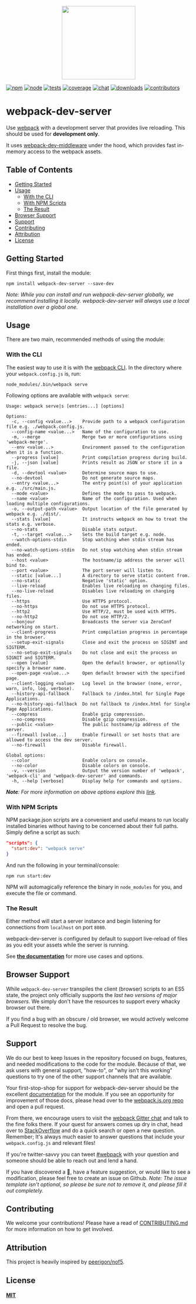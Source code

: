 <div align="center">
  <a href="https://github.com/webpack/webpack">
    <img width="200" height="200" src="https://webpack.js.org/assets/icon-square-big.svg">
  </a>
</div>

[![npm][npm]][npm-url]
[![node][node]][node-url]
[![tests][tests]][tests-url]
[![coverage][cover]][cover-url]
[![chat][chat]][chat-url]
[![downloads][downloads]][npm-url]
[![contributors][contributors]][contributors-url]

# webpack-dev-server

Use [webpack](https://webpack.js.org) with a development server that provides
live reloading. This should be used for **development only**.

It uses [webpack-dev-middleware][middleware-url] under the hood, which provides
fast in-memory access to the webpack assets.

## Table of Contents

- [Getting Started](#getting-started)
- [Usage](#usage)
  - [With the CLI](#with-the-cli)
  - [With NPM Scripts](#with-npm-scripts)
  - [The Result](#the-result)
- [Browser Support](#browser-support)
- [Support](#support)
- [Contributing](#contributing)
- [Attribution](#attribution)
- [License](#license)

## Getting Started

First things first, install the module:

```console
npm install webpack-dev-server --save-dev
```

_Note: While you can install and run webpack-dev-server globally, we recommend
installing it locally. webpack-dev-server will always use a local installation
over a global one._

## Usage

There are two main, recommended methods of using the module:

### With the CLI

The easiest way to use it is with the [webpack CLI](https://webpack.js.org/api/cli/). In the directory where your
`webpack.config.js` is, run:

```console
node_modules/.bin/webpack serve
```

Following options are available with `webpack serve`:

```
Usage: webpack serve|s [entries...] [options]

Options:
  -c, --config <value...>    Provide path to a webpack configuration file e.g. ./webpack.config.js.
  --config-name <value...>   Name of the configuration to use.
  -m, --merge                Merge two or more configurations using 'webpack-merge'.
  --env <value...>           Environment passed to the configuration when it is a function.
  --progress [value]         Print compilation progress during build.
  -j, --json [value]         Prints result as JSON or store it in a file.
  -d, --devtool <value>      Determine source maps to use.
  --no-devtool               Do not generate source maps.
  --entry <value...>         The entry point(s) of your application e.g. ./src/main.js.
  --mode <value>             Defines the mode to pass to webpack.
  --name <value>             Name of the configuration. Used when loading multiple configurations.
  -o, --output-path <value>  Output location of the file generated by webpack e.g. ./dist/.
  --stats [value]            It instructs webpack on how to treat the stats e.g. verbose.
  --no-stats                 Disable stats output.
  -t, --target <value...>    Sets the build target e.g. node.
  --watch-options-stdin      Stop watching when stdin stream has ended.
  --no-watch-options-stdin   Do not stop watching when stdin stream has ended.
  --host <value>             The hostname/ip address the server will bind to.
  --port <value>             The port server will listen to.
  --static [value...]        A directory to serve static content from.
  --no-static                Negative 'static' option.
  --live-reload              Enables live reloading on changing files.
  --no-live-reload           Disables live reloading on changing files.
  --https                    Use HTTPS protocol.
  --no-https                 Do not use HTTPS protocol.
  --http2                    Use HTTP/2, must be used with HTTPS.
  --no-http2                 Do not use HTTP/2.
  --bonjour                  Broadcasts the server via ZeroConf networking on start.
  --client-progress          Print compilation progress in percentage in the browser.
  --setup-exit-signals       Close and exit the process on SIGINT and SIGTERM.
  --no-setup-exit-signals    Do not close and exit the process on SIGNIT and SIGTERM.
  --open [value]             Open the default browser, or optionally specify a browser name.
  --open-page <value...>     Open default browser with the specified page.
  --client-logging <value>   Log level in the browser (none, error, warn, info, log, verbose).
  --history-api-fallback     Fallback to /index.html for Single Page Applications.
  --no-history-api-fallback  Do not fallback to /index.html for Single Page Applications.
  --compress                 Enable gzip compression.
  --no-compress              Disable gzip compression.
  --public <value>           The public hostname/ip address of the server.
  --firewall [value...]      Enable firewall or set hosts that are allowed to access the dev server.
  --no-firewall              Disable firewall.

Global options:
  --color                    Enable colors on console.
  --no-color                 Disable colors on console.
  -v, --version              Output the version number of 'webpack', 'webpack-cli' and 'webpack-dev-server' and commands.
  -h, --help [verbose]       Display help for commands and options.
```

_**Note**: For more information on above options explore this [link](https://webpack.js.org/configuration/dev-server/)._

### With NPM Scripts

NPM package.json scripts are a convenient and useful means to run locally installed
binaries without having to be concerned about their full paths. Simply define a
script as such:

```json
"scripts": {
  "start:dev": "webpack serve"
}
```

And run the following in your terminal/console:

```console
npm run start:dev
```

NPM will automagically reference the binary in `node_modules` for you, and
execute the file or command.

### The Result

Either method will start a server instance and begin listening for connections
from `localhost` on port `8080`.

webpack-dev-server is configured by default to support live-reload of files as
you edit your assets while the server is running.

See [**the documentation**][docs-url] for more use cases and options.

## Browser Support

While `webpack-dev-server` transpiles the client (browser) scripts to an ES5
state, the project only officially supports the _last two versions of major
browsers_. We simply don't have the resources to support every whacky
browser out there.

If you find a bug with an obscure / old browser, we would actively welcome a
Pull Request to resolve the bug.

## Support

We do our best to keep Issues in the repository focused on bugs, features, and
needed modifications to the code for the module. Because of that, we ask users
with general support, "how-to", or "why isn't this working" questions to try one
of the other support channels that are available.

Your first-stop-shop for support for webpack-dev-server should be the excellent
[documentation][docs-url] for the module. If you see an opportunity for improvement
of those docs, please head over to the [webpack.js.org repo][wjo-url] and open a
pull request.

From there, we encourage users to visit the [webpack Gitter chat][chat-url] and
talk to the fine folks there. If your quest for answers comes up dry in chat,
head over to [StackOverflow][stack-url] and do a quick search or open a new
question. Remember; It's always much easier to answer questions that include your
`webpack.config.js` and relevant files!

If you're twitter-savvy you can tweet [#webpack][hash-url] with your question
and someone should be able to reach out and lend a hand.

If you have discovered a :bug:, have a feature suggestion, or would like to see
a modification, please feel free to create an issue on Github. _Note: The issue
template isn't optional, so please be sure not to remove it, and please fill it
out completely._

## Contributing

We welcome your contributions! Please have a read of [CONTRIBUTING.md](CONTRIBUTING.md) for more information on how to get involved.

## Attribution

This project is heavily inspired by [peerigon/nof5](https://github.com/peerigon/nof5).

## License

#### [MIT](./LICENSE)

[npm]: https://img.shields.io/npm/v/webpack-dev-server.svg
[npm-url]: https://npmjs.com/package/webpack-dev-server
[node]: https://img.shields.io/node/v/webpack-dev-server.svg
[node-url]: https://nodejs.org
[tests]: https://github.com/webpack/webpack-dev-server/workflows/webpack-dev-server/badge.svg
[tests-url]: https://github.com/webpack/webpack-dev-server/actions?query=workflow%3Awebpack-dev-server
[cover]: https://codecov.io/gh/webpack/webpack-dev-server/branch/master/graph/badge.svg
[cover-url]: https://codecov.io/gh/webpack/webpack-dev-server
[chat]: https://badges.gitter.im/webpack/webpack.svg
[chat-url]: https://gitter.im/webpack/webpack
[docs-url]: https://webpack.js.org/configuration/dev-server/#devserver
[hash-url]: https://twitter.com/search?q=webpack
[middleware-url]: https://github.com/webpack/webpack-dev-middleware
[stack-url]: https://stackoverflow.com/questions/tagged/webpack-dev-server
[uglify-url]: https://github.com/webpack-contrib/uglifyjs-webpack-plugin
[wjo-url]: https://github.com/webpack/webpack.js.org
[downloads]: https://img.shields.io/npm/dm/webpack-dev-server.svg
[contributors-url]: https://github.com/webpack/webpack-dev-server/graphs/contributors
[contributors]: https://img.shields.io/github/contributors/webpack/webpack-dev-server.svg
